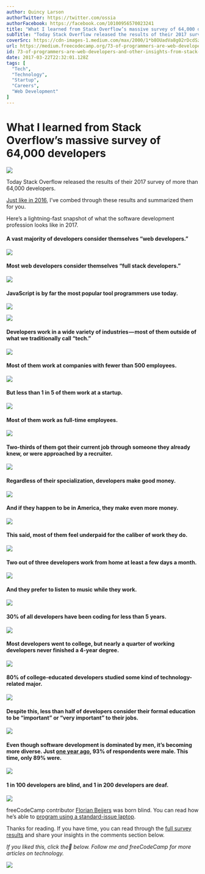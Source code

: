 ```yaml
---
author: Quincy Larson
authorTwitter: https://twitter.com/ossia
authorFacebook: https://facebook.com/10100956570023241
title: "What I learned from Stack Overflow’s massive survey of 64,000 developers"
subTitle: "Today Stack Overflow released the results of their 2017 survey of more than 64,000 developers...."
coverSrc: https://cdn-images-1.medium.com/max/2000/1*b8OUadVa8g02rDcdSzMW8A.jpeg
url: https://medium.freecodecamp.org/73-of-programmers-are-web-developers-and-other-insights-from-stack-overflows-massive-2017-survey-89a13b11e370
id: 73-of-programmers-are-web-developers-and-other-insights-from-stack-overflows-massive-2017-survey-89a13b11e370
date: 2017-03-22T22:32:01.128Z
tags: [
  "Tech",
  "Technology",
  "Startup",
  "Careers",
  "Web Development"
]
---
```

# What I learned from Stack Overflow’s massive survey of 64,000 developers







![](https://cdn-images-1.medium.com/max/2000/1*b8OUadVa8g02rDcdSzMW8A.jpeg)







Today Stack Overflow released the results of their 2017 survey of more than 64,000 developers.

[Just like in 2016](https://medium.freecodecamp.com/2-out-of-3-developers-are-self-taught-and-other-insights-from-stack-overflow-s-2016-survey-of-50-8cf0ee5d4c21#.lkodanohw), I’ve combed through these results and summarized them for you.

Here’s a lightning-fast snapshot of what the software development profession looks like in 2017.

#### A vast majority of developers consider themselves “web developers.”







![](https://cdn-images-1.medium.com/max/2000/1*_jShoHodYspjT5t2eFShQA.png)







#### Most web developers consider themselves “full stack developers.”







![](https://cdn-images-1.medium.com/max/2000/1*mBUZ9n7sg_zvUY3YPIMs6w.png)







#### JavaScript is by far the most popular tool programmers use today.







![](https://cdn-images-1.medium.com/max/2000/1*Jdc57W4JMyMyEDv-8OIGzA.png)





![](https://cdn-images-1.medium.com/max/2000/1*siz5kjiXwFATrb9lWr3wcA.png)







#### Developers work in a wide variety of industries — most of them outside of what we traditionally call “tech.”







![](https://cdn-images-1.medium.com/max/2000/1*6hkRXbI6OO8Jm8RmB5ZmPQ.png)







#### Most of them work at companies with fewer than 500 employees.







![](https://cdn-images-1.medium.com/max/2000/1*0URhaTKMKzYS_yPv8irdNQ.png)







#### But less than 1 in 5 of them work at a startup.







![](https://cdn-images-1.medium.com/max/2000/1*iMX4whMLbWI7d7-4XSGUxw.png)







#### Most of them work as full-time employees.







![](https://cdn-images-1.medium.com/max/2000/1*DWPnFnOVmlDSSZ7RZkzGZg.png)







#### Two-thirds of them got their current job through someone they already knew, or were approached by a recruiter.







![](https://cdn-images-1.medium.com/max/2000/1*xma-Jguyh-Pp3rIi24eoEA.png)







#### Regardless of their specialization, developers make good money.







![](https://cdn-images-1.medium.com/max/2000/1*NP46IwS_xDiIL5UUwJVGvQ.png)







#### And if they happen to be in America, they make even more money.







![](https://cdn-images-1.medium.com/max/2000/1*IbZKAN5iW6EIQUFmhTm3SA.png)







#### This said, most of them feel underpaid for the caliber of work they do.







![](https://cdn-images-1.medium.com/max/2000/1*cvO1AYWLYvZ51UDe15JT2w.png)







#### Two out of three developers work from home at least a few days a month.







![](https://cdn-images-1.medium.com/max/2000/1*P11m0xkLaq39awP8R52lCQ.png)







#### And they prefer to listen to music while they work.







![](https://cdn-images-1.medium.com/max/2000/1*Jl3QwgL0Y3_9QpYSpXdMUQ.png)







#### 30% of all developers have been coding for less than 5 years.







![](https://cdn-images-1.medium.com/max/2000/1*Yul-1yLwqUB7GmBVhGg5TQ.png)







#### Most developers went to college, but nearly a quarter of working developers never finished a 4-year degree.







![](https://cdn-images-1.medium.com/max/2000/1*WEnpvDySEfbTw4izv9FwNQ.png)







#### 80% of college-educated developers studied some kind of technology-related major.







![](https://cdn-images-1.medium.com/max/2000/1*7JkTvmdR2yWrnIk4muj1Bg.png)







#### Despite this, less than half of developers consider their formal education to be “important” or “very important” to their jobs.







![](https://cdn-images-1.medium.com/max/2000/1*8Q7fXnNmSba06vphUsDQYw.png)







#### Even though software development is dominated by men, it’s becoming more diverse. Just [one year ago](https://medium.freecodecamp.com/2-out-of-3-developers-are-self-taught-and-other-insights-from-stack-overflow-s-2016-survey-of-50-8cf0ee5d4c21#.lkodanohw), 93% of respondents were male. This time, only 89% were.







![](https://cdn-images-1.medium.com/max/2000/1*16qJaCjJ1W5tUDGGV4k4vA.png)







#### 1 in 100 developers are blind, and 1 in 200 developers are deaf.







![](https://cdn-images-1.medium.com/max/2000/1*-fg_-mgHX27Rbqi6o_VKdA.png)







freeCodeCamp contributor [Florian Beijers](https://medium.com/@zersiax) was born blind. You can read how he’s able to [program using a standard-issue laptop](https://medium.freecodecamp.com/looking-back-to-what-started-it-all-731ef5424aec#.1amcxxdrq).

Thanks for reading. If you have time, you can read through the [full survey results](https://stackoverflow.com/insights/survey/2017) and share your insights in the comments section below.

_If you liked this, click the💚 below. Follow me and freeCodeCamp for more articles on technology._



![](https://cdn-images-1.medium.com/max/1600/1*31StU5CNIHk8VDkSHWO6nA.gif)










